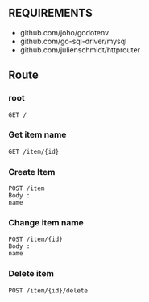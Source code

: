 ## REQUIREMENTS
* github.com/joho/godotenv
* github.com/go-sql-driver/mysql
* github.com/julienschmidt/httprouter

## Route
### root
	GET /
### Get item name
	GET /item/{id}
### Create Item
	POST /item
	Body :
	name
### Change item name
	POST /item/{id}
	Body :
	name
### Delete item
	POST /item/{id}/delete